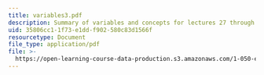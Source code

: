```yaml
---
title: variables3.pdf
description: Summary of variables and concepts for lectures 27 through 37.
uid: 35806cc1-1f73-e1dd-f902-580c83d1566f
resourcetype: Document
file_type: application/pdf
file: >-
  https://open-learning-course-data-production.s3.amazonaws.com/1-050-engineering-mechanics-i-fall-2007/35806cc11f73e1ddf902580c83d1566f_variables3.pdf
---
```

